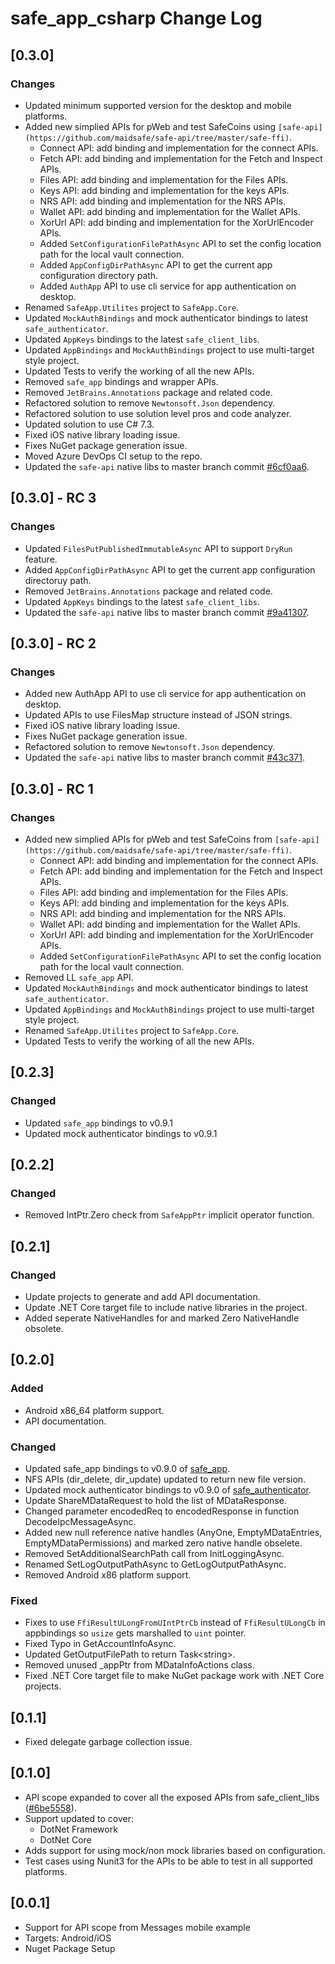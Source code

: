 # safe_app_csharp Change Log

## [0.3.0]

### Changes

- Updated minimum supported version for the desktop and mobile platforms. 
- Added new simplied APIs for pWeb and test SafeCoins using `[safe-api](https://github.com/maidsafe/safe-api/tree/master/safe-ffi)`.
  - Connect API: add binding and implementation for the connect APIs.
  - Fetch API: add binding and implementation for the Fetch and Inspect APIs.
  - Files API: add binding and implementation for the Files APIs.
  - Keys API: add binding and implementation for the keys APIs.
  - NRS API: add binding and implementation for the NRS APIs.
  - Wallet API: add binding and implementation for the Wallet APIs.
  - XorUrl API: add binding and implementation for the XorUrlEncoder APIs.
  - Added `SetConfigurationFilePathAsync` API to set the config location path for the local vault connection.
  - Added `AppConfigDirPathAsync` API to get the current app configuration directory path.
  - Added `AuthApp` API to use cli service for app authentication on desktop.
- Renamed `SafeApp.Utilites` project to `SafeApp.Core`.
- Updated `MockAuthBindings` and mock authenticator bindings to latest `safe_authenticator`.
- Updated `AppKeys` bindings to the latest `safe_client_libs`.
- Updated `AppBindings` and `MockAuthBindings` project to use multi-target style project.
- Updated Tests to verify the working of all the new APIs.
- Removed `safe_app` bindings and wrapper APIs.
- Removed `JetBrains.Annotations` package and related code.
- Refactored solution to remove `Newtonsoft.Json` dependency.
- Refactored solution to use solution level pros and code analyzer.
- Updated solution to use C# 7.3.
- Fixed iOS native library loading issue.
- Fixes NuGet package generation issue.
- Moved Azure DevOps CI setup to the repo.
- Updated the `safe-api` native libs to master branch commit [#6cf0aa6](https://github.com/maidsafe/safe-api/commit/6cf0aa67879b1398c2365c07d8cc4f1e54cfe2de).

## [0.3.0] - RC 3

### Changes

- Updated `FilesPutPublishedImmutableAsync` API to support `DryRun` feature.
- Added `AppConfigDirPathAsync` API to get the current app configuration directoruy path.
- Removed `JetBrains.Annotations` package and related code.
- Updated `AppKeys` bindings to the latest `safe_client_libs`.
- Updated the `safe-api` native libs to master branch commit [#9a41307](https://github.com/maidsafe/safe-api/commit/9a41307efb5d8989386f227a9a1e3ec819c12054).

## [0.3.0] - RC 2

### Changes

- Added new AuthApp API to use cli service for app authentication on desktop.
- Updated APIs to use FilesMap structure instead of JSON strings.
- Fixed iOS native library loading issue.
- Fixes NuGet package generation issue.
- Refactored solution to remove `Newtonsoft.Json` dependency.
- Updated the `safe-api` native libs to master branch commit [#43c371](https://github.com/maidsafe/safe-api/tree/43c3712712fa2094cedf4078c6cac0e223843fbe).

## [0.3.0] - RC 1

### Changes

- Added new simplied APIs for pWeb and test SafeCoins from `[safe-api](https://github.com/maidsafe/safe-api/tree/master/safe-ffi)`.
  - Connect API: add binding and implementation for the connect APIs.
  - Fetch API: add binding and implementation for the Fetch and Inspect APIs.
  - Files API: add binding and implementation for the Files APIs.
  - Keys API: add binding and implementation for the keys APIs.
  - NRS API: add binding and implementation for the NRS APIs.
  - Wallet API: add binding and implementation for the Wallet APIs.
  - XorUrl API: add binding and implementation for the XorUrlEncoder APIs.
  - Added `SetConfigurationFilePathAsync` API to set the config location path for the local vault connection.
- Removed LL `safe_app` API.
- Updated `MockAuthBindings` and mock authenticator bindings to latest `safe_authenticator`.
- Updated `AppBindings` and `MockAuthBindings` project to use multi-target style project.
- Renamed `SafeApp.Utilites` project to `SafeApp.Core`.
- Updated Tests to verify the working of all the new APIs.

## [0.2.3]

### Changed

- Updated `safe_app` bindings to v0.9.1
- Updated mock authenticator bindings to v0.9.1

## [0.2.2]

### Changed

- Removed IntPtr.Zero check from `SafeAppPtr` implicit operator function.

## [0.2.1]

### Changed

- Update projects to generate and add API documentation.
- Update .NET Core target file to include native libraries in the project.
- Added seperate NativeHandles for and marked Zero NativeHandle obsolete.

## [0.2.0]

### Added

- Android x86_64 platform support.
- API documentation.

### Changed

- Updated safe_app bindings to v0.9.0 of [safe_app](https://github.com/maidsafe/safe_client_libs/tree/master/safe_app).
- NFS APIs (dir_delete, dir_update) updated to return new file version.
- Updated mock authenticator bindings to v0.9.0 of [safe_authenticator](https://github.com/maidsafe/safe_client_libs/tree/master/safe_authenticator).
- Update ShareMDataRequest to hold the list of MDataResponse.
- Changed parameter encodedReq to encodedResponse in function DecodeIpcMessageAsync.
- Added new null reference native handles (AnyOne, EmptyMDataEntries, EmptyMDataPermissions) and marked zero native handle obselete.
- Removed SetAdditionalSearchPath call from InitLoggingAsync.
- Renamed SetLogOutputPathAsync to GetLogOutputPathAsync.
- Removed Android x86 platform support.

### Fixed

- Fixes to use `FfiResultULongFromUIntPtrCb` instead of `FfiResultULongCb` in appbindings so `usize` gets marshalled to `uint` pointer.
- Fixed Typo in GetAccountInfoAsync.
- Updated GetOutputFilePath to return Task\<string>.
- Removed unused _appPtr from MDataInfoActions class.
- Fixed .NET Core target file to make NuGet package work with .NET Core projects.

## [0.1.1]

- Fixed delegate garbage collection issue.

## [0.1.0]

- API scope expanded to cover all the exposed APIs from safe_client_libs ([#6be5558](https://github.com/maidsafe/safe_client_libs/tree/6be5558)).
- Support updated to cover:
  - DotNet Framework
  - DotNet Core
- Adds support for using mock/non mock libraries based on configuration.
- Test cases using Nunit3 for the APIs to be able to test in all supported platforms.

## [0.0.1]

- Support for API scope from Messages mobile example
- Targets: Android/iOS
- Nuget Package Setup
